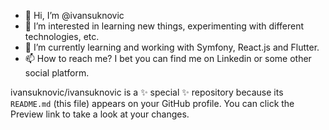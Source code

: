 - 👋 Hi, I’m @ivansuknovic
- 👀 I’m interested in learning new things, experimenting with different technologies, etc.
- 🌱 I’m currently learning and working with Symfony, React.js and Flutter.
- 📫 How to reach me? I bet you can find me on Linkedin or some other social platform.


ivansuknovic/ivansuknovic is a ✨ special ✨ repository because its `README.md` (this file) appears on your GitHub profile.
You can click the Preview link to take a look at your changes.
